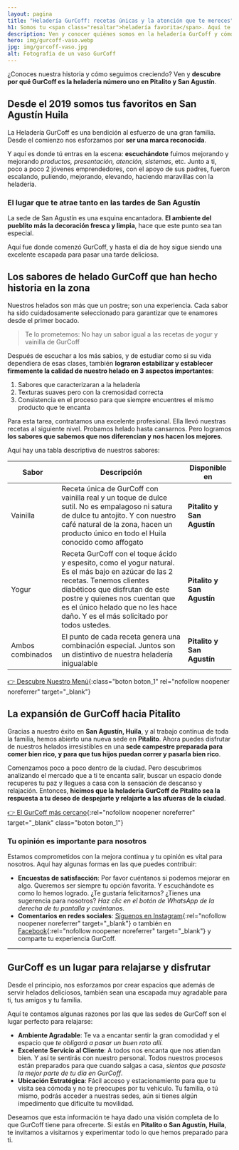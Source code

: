```yaml
---
layout: pagina
title: "Heladería GurCoff: recetas únicas y la atención que te mereces"
h1: Somos tu <span class="resaltar">heladería favorita</span>. Aquí te contamos cómo lo logramos
description: Ven y conocer quiénes somos en la heladería GurCoff y cómo hemos logrado ser los mejores de la zona donde abrimos nuestras sucursales
hero: img/gurcoff-vaso.webp
jpg: img/gurcoff-vaso.jpg
alt: Fotografía de un vaso GurCoff
---
```

¿Conoces nuestra historia y cómo seguimos creciendo? Ven y **descubre por qué GurCoff es la heladería número uno en Pitalito y San Agustín**.

## Desde el 2019 somos tus favoritos en San Agustín Huila

La Heladería GurCoff es una bendición al esfuerzo de una gran familia. Desde el comienzo nos esforzamos por **ser una marca reconocida**.

Y aquí es donde tú entras en la escena: **escuchándote** fuimos mejorando y mejorando *productos, presentación, atención, sistemas*, etc. Junto a ti, poco a poco 2 jóvenes emprendedores, con el apoyo de sus padres, fueron escalando, puliendo, mejorando, elevando, haciendo maravillas con la heladería. 

### El lugar que te atrae tanto en las tardes de San Agustín

La sede de San Agustín es una esquina encantadora. **El ambiente del pueblito más la decoración fresca y limpia**, hace que este punto sea tan especial.

Aquí fue donde comenzó GurCoff, y hasta el día de hoy sigue siendo una excelente escapada para pasar una tarde deliciosa.

## Los sabores de helado GurCoff que han hecho historia en la zona

Nuestros helados son más que un postre; son una experiencia. Cada sabor ha sido cuidadosamente seleccionado para garantizar que te enamores desde el primer bocado.

>Te lo prometemos: No hay un sabor igual a las recetas de yogur y vainilla de GurCoff

Después de escuchar a los más sabios, y de estudiar como si su vida dependiera de esas clases, también **lograron estabilizar y establecer firmemente la calidad de nuestro helado en 3 aspectos importantes**:

1. Sabores que caracterizaran a la heladería
2. Texturas suaves pero con la cremosidad correcta
3. Consistencia en el proceso para que siempre encuentres el mismo producto que te encanta

Para esta tarea, contratamos una excelente profesional. Ella llevó nuestras recetas al siguiente nivel. Probamos helado hasta cansarnos. Pero logramos **los sabores que sabemos que nos diferencian y nos hacen los mejores**.

Aquí hay una tabla descriptiva de nuestros sabores:

| Sabor | Descripción | Disponible en |
| ----- | ----- | ----- |
| Vainilla | Receta única de GurCoff con vainilla real y un toque de dulce sutil. No es empalagoso ni satura de dulce tu antojito. Y con nuestro café natural de la zona, hacen un producto único en todo el Huila conocido como affogato | **Pitalito y San Agustín** |
| Yogur | Receta GurCoff con el toque ácido y espesito, como el yogur natural. Es el más bajo en azúcar de las 2 recetas. Tenemos clientes diabéticos que disfrutan de este postre y quienes nos cuentan que es el único helado que no les hace daño. Y es el más solicitado por todos ustedes. | **Pitalito y San Agustín** |
| Ambos combinados | El punto de cada receta genera una combinación especial. Juntos son un distintivo de nuestra heladería inigualable | **Pitalito y San Agustín** |

[👉 Descubre Nuestro Menú](https://wa.me/c/573026370737){:class="boton boton_1" rel="nofollow noopener noreferrer" target="_blank"}

## La expansión de GurCoff hacia Pitalito

Gracias a nuestro éxito en **San Agustín, Huila**, y al trabajo continua de toda la familia, hemos abierto una nueva sede en **Pitalito**. Ahora puedes disfrutar de nuestros helados irresistibles en una **sede campestre preparada para comer bien rico, y para que tus hijos puedan correr y pasarla bien rico**.

Comenzamos poco a poco dentro de la ciudad. Pero descubrimos analizando el mercado que a ti te encanta salir, buscar un espacio donde recuperes tu paz y llegues a casa con la sensación de descanso y relajación. Entonces, **hicimos que la heladería GurCoff de Pitalito sea la respuesta a tu deseo de despejarte y relajarte a las afueras de la ciudad**.

[👉 El GurCoff más cercano](https://www.google.com/maps/search/GurCoff+pitalito/@1.8857139,-76.4292126,11z?entry=ttu){:rel="nofollow noopener noreferrer" target="_blank" class="boton boton_1"}

### Tu opinión es importante para nosotros

Estamos comprometidos con la mejora continua y tu opinión es vital para nosotros. Aquí hay algunas formas en las que puedes contribuir:

- **Encuestas de satisfacción**: Por favor cuéntanos si podemos mejorar en algo. Queremos ser siempre tu opción favorita. Y escuchándote es como lo hemos logrado. ¿Te gustaría felicitarnos? ¿Tienes una sugerencia para nosotros? *Haz clic en el botón de WhatsApp de la derecha de tu pantalla y cuéntanos*.
- **Comentarios en redes sociales**: [Síguenos en Instagram]({{site.instagram}}){:rel="nofollow noopener noreferrer" target="_blank"} o también en [Facebook]({{site.facebook}}){:rel="nofollow noopener noreferrer" target="_blank"} y comparte tu experiencia GurCoff.

----

## GurCoff es un lugar para relajarse y disfrutar

Desde el principio, nos esforzamos por crear espacios que además de servir helados deliciosos, también sean una escapada muy agradable para ti, tus amigos y tu familia.

Aquí te contamos algunas razones por las que las sedes de GurCoff son el lugar perfecto para relajarse:

* **Ambiente Agradable**: Te va a encantar sentir la gran comodidad y el espacio que *te obligará a pasar un buen rato allí*.
* **Excelente Servicio al Cliente**: A todos nos encanta que nos atiendan bien. Y así te sentirás con nuestro personal. Todos nuestros procesos están preparados para que cuando salgas a casa, *sientas que pasaste la mejor parte de tu día en GurCoff*.
* **Ubicación Estratégica**: Fácil acceso y estacionamiento para que tu visita sea cómoda y no te preocupes por tu vehículo. Tu familia, o tú mismo, podrás acceder a nuestras sedes, aún si tienes algún impedimento que dificulte tu movilidad.

Deseamos que esta información te haya dado una visión completa de lo que GurCoff tiene para ofrecerte. Si estás en **Pitalito o San Agustín, Huila**, te invitamos a visitarnos y experimentar todo lo que hemos preparado para ti.
